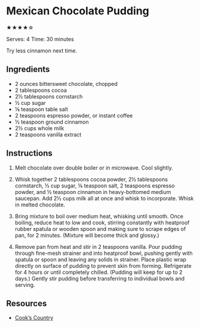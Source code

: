 # Mexican Chocolate Pudding

★★★★☆

Serves: 4
Time: 30 minutes

Try less cinnamon next time.

## Ingredients

* 2 ounces bittersweet chocolate, chopped
* 2 tablespoons cocoa
* 2½ tablespoons cornstarch
* ½ cup sugar
* ⅛ teaspoon table salt
* 2 teaspoons espresso powder, or instant coffee
* ½ teaspoon ground cinnamon
* 2½ cups whole milk
* 2 teaspoons vanilla extract

## Instructions

1. Melt chocolate over double boiler or in microwave. Cool slightly.

2. Whisk together 2 tablespoons cocoa powder, 2½ tablespoons cornstarch, ½ cup sugar, ⅛ teaspoon salt, 2 teaspoons espresso powder, and ½ teaspoon cinnamon in heavy-bottomed medium saucepan. Add 2½ cups milk all at once and whisk to incorporate. Whisk in melted chocolate.

3. Bring mixture to boil over medium heat, whisking until smooth. Once boiling, reduce heat to low and cook, stirring constantly with heatproof rubber spatula or wooden spoon and making sure to scrape edges of pan, for 2 minutes. (Mixture will become thick and glossy.)

4. Remove pan from heat and stir in 2 teaspoons vanilla. Pour pudding through fine-mesh strainer and into heatproof bowl, pushing gently with spatula or spoon and leaving any solids in strainer. Place plastic wrap directly on surface of pudding to prevent skin from forming. Refrigerate for 4 hours or until completely chilled. (Pudding will keep for up to 2 days.) Gently stir pudding before transferring to individual bowls and serving.

## Resources

* [Cook’s Country](https://www.cookscountry.com/recipes/2070-mexican-chocolate-pudding)
